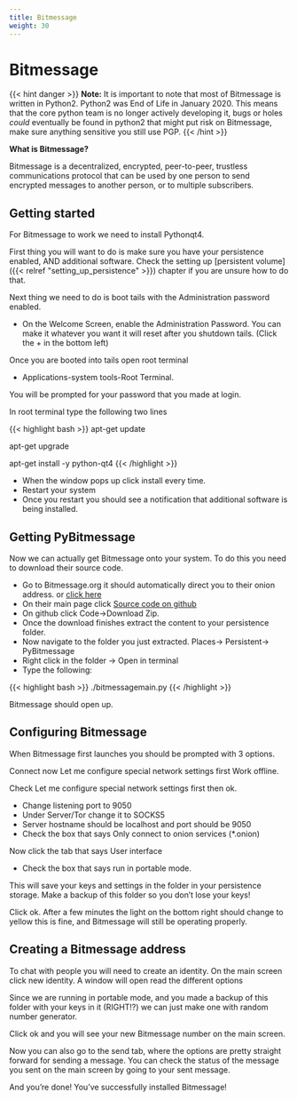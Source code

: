 ```yaml
---
title: Bitmessage
weight: 30
---
```


# Bitmessage

{{< hint danger >}}
**Note:** It is important to note that most of Bitmessage is written in Python2. Python2 was End of Life in January 2020. This means that the core python team is no longer actively developing it, bugs or holes *could* eventually be found in python2 that might put risk on Bitmessage, make sure anything sensitive you still use PGP.
{{< /hint >}}

**What is Bitmessage?**

Bitmessage is a decentralized, encrypted, peer-to-peer, trustless communications protocol that can be used by one person to send encrypted messages to another person, or to multiple subscribers.

## Getting started

For Bitmessage to work we need to install Pythonqt4.

First thing you will want to do is make sure you have your persistence enabled, AND additional software. Check the setting up [persistent volume]({{< relref "setting_up_persistence" >}}) chapter if you are unsure how to do that.

Next thing we need to do is boot tails with the Administration password enabled.
* On the Welcome Screen, enable the Administration Password. You can make it whatever you want it will reset after you shutdown tails. (Click the + in the bottom left) 

Once you are booted into tails open root terminal
* Applications-system tools-Root Terminal.

You will be prompted for your password that you made at login. 

In root terminal type the following two lines

{{< highlight bash >}}
apt-get update

apt-get upgrade

apt-get install -y python-qt4
{{< /highlight >}}

* When the window pops up click install every time.
* Restart your system 
* Once you restart you should see a notification that additional software is being installed.

## Getting PyBitmessage

Now we can actually get Bitmessage onto your system. To do this you need to download their source code.
* Go to Bitmessage.org it should automatically direct you to their onion address. or [click here](http://bitmsgdyvsmwgsimkxplisxbzpewvkhfm3fmomzd63apaymaxiznz6ad.onion/Main_Page)
* On their main page click [Source code on github](https://github.com/Bitmessage/PyBitmessage)
* On github click Code->Download Zip.
* Once the download finishes extract the content to your persistence folder.
* Now navigate to the folder you just extracted. Places-> Persistent-> PyBitmessage 
* Right click in the folder -> Open in terminal
* Type the following:

{{< highlight bash >}}
./bitmessagemain.py
{{< /highlight >}}

Bitmessage should open up. 

## Configuring Bitmessage


When Bitmessage first launches you should be prompted with 3 options.

Connect now
Let me configure special network settings first
Work offline. 

Check Let me configure special network settings first then ok.

* Change listening port to 9050
* Under Server/Tor change it to SOCKS5
* Server hostname should be localhost and port should be 9050
* Check the box that says Only connect to onion services (*.onion)

Now click the tab that says User interface
* Check the box that says run in portable mode.

This will save your keys and settings in the folder in your persistence storage. Make a backup of this folder so you don’t lose your keys!

Click ok. After a few minutes the light on the bottom right should change to yellow this is fine, and Bitmessage will still be operating properly.

## Creating a Bitmessage address


To chat with people you will need to create an identity. On the main screen click new identity.
A window will open read the different options

Since we are running in portable mode, and you made a backup of this folder with your keys in it (RIGHT!?) we can just make one with random number generator.

Click ok and you will see your new Bitmessage number on the main screen.

Now you can also go to the send tab, where the options are pretty straight forward for sending a message. You can check the status of the message you sent on the main screen by going to your sent message.



And you’re done! You’ve successfully installed Bitmessage!